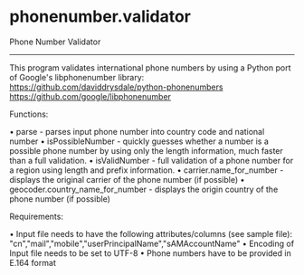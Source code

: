 # phonenumber.validator

Phone Number Validator
**********************
 
This program validates international phone numbers by using a Python port of
Google's libphonenumber library:
https://github.com/daviddrysdale/python-phonenumbers
https://github.com/google/libphonenumber

Functions:

• parse - parses input phone number into country code and national number
• isPossibleNumber - quickly guesses whether a number is a possible phone number
  by using only the length information, much faster than a full validation.
• isValidNumber - full validation of a phone number for a region using length
  and prefix information.
• carrier.name_for_number - displays the original carrier of the phone number (if possible)
• geocoder.country_name_for_number - displays the origin country of the phone number (if possible)

Requirements:

• Input file needs to have the following attributes/columns (see sample file):
  "cn","mail","mobile","userPrincipalName","sAMAccountName"
• Encoding of Input file needs to be set to UTF-8
• Phone numbers have to be provided in E.164 format
